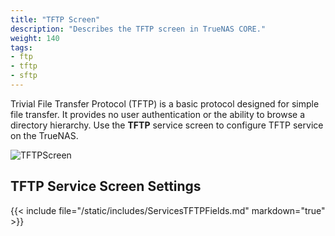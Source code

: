 ```yaml
---
title: "TFTP Screen"
description: "Describes the TFTP screen in TrueNAS CORE."
weight: 140
tags:
- ftp
- tftp
- sftp
---
```


Trivial File Transfer Protocol (TFTP) is a basic protocol designed for simple file transfer. It provides no user authentication or the ability to browse a directory hierarchy. Use the **TFTP** service screen to configure TFTP service on the TrueNAS.

![TFTPScreen](/images/CORE/Services/TFTPScreen.png "TFTO Service Options")

## TFTP Service Screen Settings

{{< include file="/static/includes/ServicesTFTPFields.md" markdown="true" >}}
